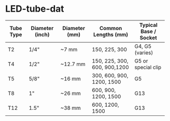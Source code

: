 
# LED-tube-dat

| Tube Type | Diameter (inch) | Diameter (mm) | Common Lengths (mm)         | Typical Base / Socket |
|-----------|-----------------|---------------|-----------------------------|------------------------|
| T2        | 1/4"            | ~7 mm         | 150, 225, 300               | G4, G5 (varies)        |
| T4        | 1/2"            | ~12.7 mm      | 150, 225, 300, 600, 900,1200| G5 or special clip     |
| T5        | 5/8"            | ~16 mm        | 300, 600, 900, 1200, 1500   | G5                     |
| T8        | 1"              | ~26 mm        | 600, 900, 1200, 1500        | G13                    |
| T12       | 1.5"            | ~38 mm        | 600, 1200, 1500             | G13                    |



